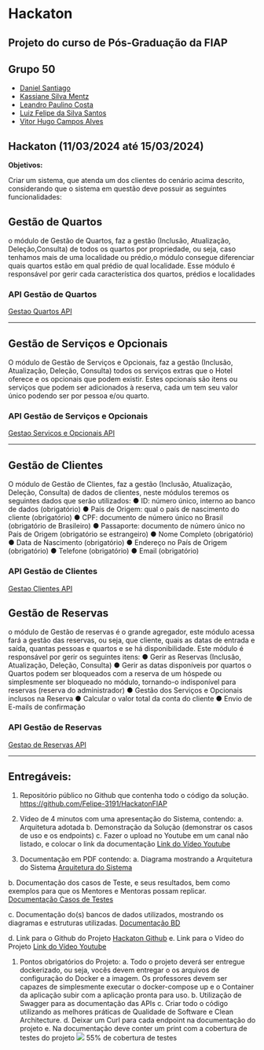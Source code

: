 # Hackaton
## Projeto do curso de Pós-Graduação da FIAP

## Grupo 50

- [Daniel Santiago](https://github.com/SantiagoDDaniel)
- [Kassiane Silva Mentz](https://github.com/kassimentz)
- [Leandro Paulino Costa](https://github.com/LeandroPC)
- [Luiz Felipe da Silva Santos](https://github.com/Felipe-3191)
- [Vitor Hugo Campos Alves](https://github.com/vitorAlves1992/)

## Hackaton (11/03/2024 até 15/03/2024)

**Objetivos:**

Criar um sistema, que atenda um dos clientes do cenário acima descrito, considerando que o sistema
em questão deve possuir as seguintes funcionalidades:


## Gestão de Quartos

o módulo de Gestão de Quartos, faz a gestão (Inclusão, Atualização, Deleção,Consulta) de todos os quartos por propriedade, ou seja, caso tenhamos mais de uma localidade ou prédio,o módulo consegue diferenciar quais quartos estão em qual prédio de qual localidade. Esse módulo é
responsável por gerir cada característica dos quartos, prédios e localidades

### API Gestão de Quartos
[Gestao Quartos API](https://github.com/Felipe-3191/HackatonFIAP/blob/main/doc/gestaoQuartosAPI.md)


---



## Gestão de Serviços e Opcionais 
O módulo de Gestão de Serviços e Opcionais, faz a gestão (Inclusão,
Atualização, Deleção, Consulta) todos os serviços extras que o Hotel oferece e os opcionais que podem existir.
Estes opcionais são itens ou serviços que podem ser adicionados à reserva, cada um tem seu valor
único podendo ser por pessoa e/ou quarto.
### API Gestão de Serviços e Opcionais
[Gestao Servicos e Opcionais API](https://github.com/Felipe-3191/HackatonFIAP/blob/main/doc/gestaoServicosEOpcionaisAPI.md)

---

## Gestão de Clientes 
O módulo de Gestão de Clientes, faz a gestão (Inclusão, Atualização, Deleção,
Consulta) de dados de clientes, neste módulos teremos os seguintes dados que serão utilizados:
● ID: número único, interno ao banco de dados (obrigatório)
● País de Origem: qual o país de nascimento do cliente (obrigatório)
● CPF: documento de número único no Brasil (obrigatório de Brasileiro)
● Passaporte: documento de número único no País de Origem (obrigatório se estrangeiro)
● Nome Completo (obrigatório)
● Data de Nascimento (obrigatório)
● Endereço no País de Origem (obrigatório)
● Telefone (obrigatório)
● Email (obrigatório)


### API Gestão de Clientes
[Gestao Clientes API](https://github.com/Felipe-3191/HackatonFIAP/blob/main/doc/gestaoDeClientesAPI.md)

## Gestão de Reservas

o módulo de Gestão de reservas é o grande agregador, este módulo acessa fará a gestão das reservas, ou seja, que cliente, quais as datas de entrada e saída, quantas pessoas e quartos e se há disponibilidade.
Este módulo é responsável por gerir os seguintes itens:
● Gerir as Reservas (Inclusão, Atualização, Deleção, Consulta)
● Gerir as datas disponíveis por quartos o Quartos podem ser bloqueados com a reserva de um hóspede ou simplesmente ser bloqueado no módulo, tornando-o indisponível para reservas (reserva do
administrador)
● Gestão dos Serviços e Opcionais inclusos na Reserva
● Calcular o valor total da conta do cliente
● Envio de E-mails de confirmação

### API Gestão de Reservas
[Gestao de Reservas API](https://github.com/Felipe-3191/HackatonFIAP/blob/main/doc/gestaoDeReservasAPI.md)



---

## Entregáveis:
1. Repositório público no Github que contenha todo o código da solução.
https://github.com/Felipe-3191/HackatonFIAP

2. Vídeo de 4 minutos com uma apresentação do Sistema, contendo:
a. Arquitetura adotada
b. Demonstração da Solução (demonstrar os casos de uso e os endpoints)
c. Fazer o upload no Youtube em um canal não listado, e colocar o link da documentação
[Link do Vídeo Youtube](https://www.youtube.com/watch?v=xqR5UUradx0)

3. Documentação em PDF contendo:
a. Diagrama mostrando a Arquitetura do Sistema
[Arquitetura do Sistema](https://github.com/Felipe-3191/HackatonFIAP/blob/main/doc/arquitetura.md)

b. Documentação dos casos de Teste, e seus resultados, bem como exemplos para que os Mentores e Mentoras possam replicar.
[Documentação Casos de Testes](https://github.com/Felipe-3191/HackatonFIAP/blob/main/doc/documentacaoCasosTestes.md)

c. Documentação do(s) bancos de dados utilizados, mostrando os diagramas e estruturas utilizadas.
  [Documentação BD](https://github.com/Felipe-3191/HackatonFIAP/blob/main/doc/documentacaoBD.md)

d. Link para o Github do Projeto
[Hackaton Github](https://github.com/Felipe-3191/HackatonFIAP)
e. Link para o Vídeo do Projeto
[Link do Vídeo Youtube](https://www.youtube.com/watch?v=xqR5UUradx0)

1. Pontos obrigatórios do Projeto:
a. Todo o projeto deverá ser entregue dockerizado, ou seja, vocês devem entregar o os arquivos de configuração do Docker e a imagem. Os professores devem ser capazes de simplesmente executar o docker-compose up e o Container da aplicação subir com a aplicação pronta para uso.
b. Utilização de Swagger para as documentação das APIs
c. Criar todo o código utilizando as melhores práticas de Qualidade de Software e Clean Architecture.
d. Deixar um Curl para cada endpoint na documentação do projeto
e. Na documentação deve conter um print com a cobertura de testes do projeto
![](./doc/coberturaTestes.jpeg)
55% de cobertura de testes